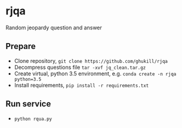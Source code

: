 # rjqa
Random jeopardy question and answer

## Prepare

  * Clone repository, `git clone https://github.com/ghukill/rjqa`
  * Decompress questions file `tar -xvf jq_clean.tar.gz`
  * Create virtual, python 3.5 environment, e.g. `conda create -n rjqa python=3.5`
  * Install requirements, `pip install -r requirements.txt`

## Run service

  * `python rqua.py`
